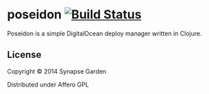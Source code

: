 # poseidon [![Build Status](https://travis-ci.org/synapse-garden/poseidon.svg?branch=dev)](https://travis-ci.org/synapse-garden/poseidon)

Poseidon is a simple DigitalOcean deploy manager written in Clojure.

## License

Copyright © 2014 Synapse Garden

Distributed under Affero GPL
